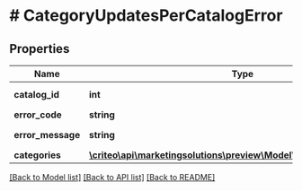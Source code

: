 # # CategoryUpdatesPerCatalogError

## Properties

Name | Type | Description | Notes
------------ | ------------- | ------------- | -------------
**catalog_id** | **int** |  | [optional] [readonly]
**error_code** | **string** |  | [optional]
**error_message** | **string** |  | [optional] [readonly]
**categories** | [**\criteo\api\marketingsolutions\preview\Model\CategoryUpdateError[]**](CategoryUpdateError.md) |  | [optional]

[[Back to Model list]](../../README.md#models) [[Back to API list]](../../README.md#endpoints) [[Back to README]](../../README.md)
